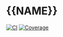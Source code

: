 # {{NAME}}

[![CI]({{GITHUB-URL}}/actions/workflows/CI.yml/badge.svg)]({{GITHUB-URL}}/actions/workflows/CI.yml)
[![Coverage]({{CODECOV-URL}}/branch/main/graph/badge.svg)]({{CODECOV-URL}})


